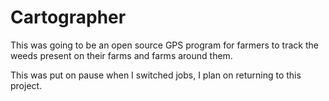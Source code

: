# Cartographer
This was going to be an open source GPS program for farmers to track the weeds present on their farms and farms around them.

This was put on pause when I switched jobs, I plan on returning to this project. 

